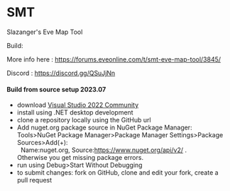 # SMT
Slazanger's Eve Map Tool

Build: [](https://github.com/rafaga/SMT/workflows/.NET/badge.svg)

More info here : https://forums.eveonline.com/t/smt-eve-map-tool/3845/

Discord :  https://discord.gg/QSuJjNn

#### Build from source setup 2023.07
- download [Visual Studio 2022 Community](https://visualstudio.microsoft.com/vs/compare)
- install using .NET desktop development
- clone a repository locally using the GitHub url
- Add nuget.org package source in NuGet Package Manager:</br> Tools>NuGet Package Manager>Package Manager Settings>Package Sources>Add(+):</br>&nbsp;&nbsp;Name:nuget.org, Source:https://www.nuget.org/api/v2/ . </br>Otherwise you get missing package errors.
- run using Debug>Start Without Debugging
- to submit changes: fork on GitHub, clone and edit your fork, create a pull request

